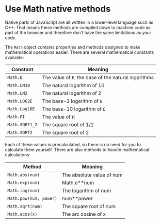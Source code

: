 # Use Math native methods

Native parts of JavaScript are all written in a lower-level language such as C++. That means these methods are compiled down to machine code as part of the browser and therefore don't have the same limitations as your code.

The `Math` object contains properties and methods designed to make mathematical operations easier. There are several mathematical constants available:

| Constant      | Meaning                                              |
|---------------|------------------------------------------------------|
| `Math.E`      | The value of `E`, the base of the natural logarithms |
| `Math.LN10`   | The natural logarithm of 10                          |
| `Math.LN2`    | The natural logarithm of 2                           |
| `Math.LOG2E`  | The base-2 logarithm of `E`                          |
| `Math.Log10E` | The base-10 logarithm of `E`                         |
| `Math.PI`     | The value of π                                       |
| `Math.SQRT1_2`| The square root of 1/2                               |
| `Math.SQRT2`  | The square root of 2                                 |

Each of these values is precalculated, so there is no need for you to calculate them yourself. There are also methods to handle mathematical calculations:

| Method                  | Meaning                   |
|-------------------------|---------------------------|
| `Math.abs(num)`         | The absolute value of num |
| `Math.exp(num)`         | Math.e**num               |
| `Math.log(num)`         | The logarithm of num      |
| `Math.pow(num, power)`  | num**power                |
| `Math.sqrt(num)`        | The square root of num    |
| `Math.acos(x)`          | The arc cosine of x       |
